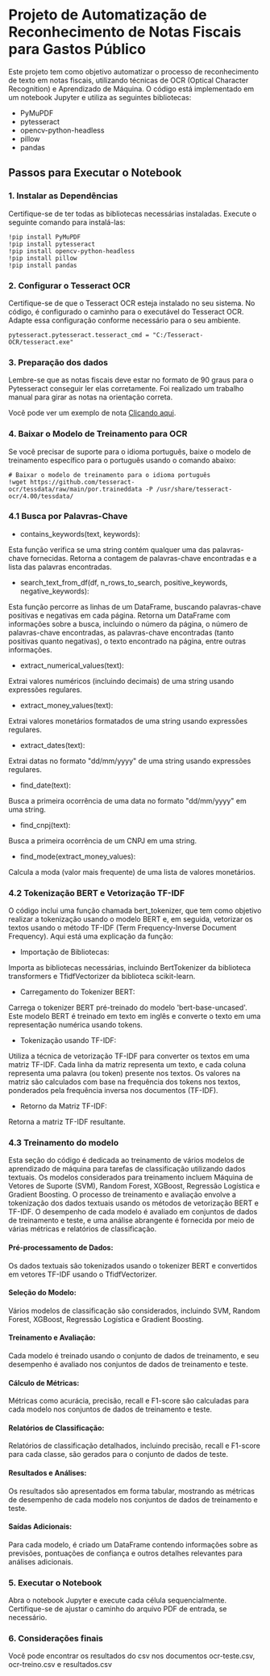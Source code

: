 # Projeto de Automatização de Reconhecimento de Notas Fiscais para Gastos Público

Este projeto tem como objetivo automatizar o processo de reconhecimento de texto em notas fiscais, utilizando técnicas de OCR (Optical Character Recognition) e Aprendizado de Máquina. O código está implementado em um notebook Jupyter e utiliza as seguintes bibliotecas:

- PyMuPDF
- pytesseract
- opencv-python-headless
- pillow
- pandas

## Passos para Executar o Notebook

### 1. Instalar as Dependências

Certifique-se de ter todas as bibliotecas necessárias instaladas. Execute o seguinte comando para instalá-las:

```
!pip install PyMuPDF
!pip install pytesseract
!pip install opencv-python-headless
!pip install pillow
!pip install pandas

```
### 2. Configurar o Tesseract OCR

Certifique-se de que o Tesseract OCR esteja instalado no seu sistema. No código, é configurado o caminho para o executável do Tesseract OCR. Adapte essa configuração conforme necessário para o seu ambiente.

```
pytesseract.pytesseract.tesseract_cmd = "C:/Tesseract-OCR/tesseract.exe"
```

### 3. Preparação dos dados
Lembre-se que as notas fiscais deve estar no formato de 90 graus para o Pytesseract conseguir ler elas corretamente. Foi realizado um trabalho manual para girar as notas na orientação correta.

Você pode ver um exemplo de nota [Clicando aqui](https://github.com/nicolemartins7/nibi/blob/main/exemplo_nota_rotacionada.pdf).



### 4. Baixar o Modelo de Treinamento para OCR
Se você precisar de suporte para o idioma português, baixe o modelo de treinamento específico para o português usando o comando abaixo:

```
# Baixar o modelo de treinamento para o idioma português
!wget https://github.com/tesseract-ocr/tessdata/raw/main/por.traineddata -P /usr/share/tesseract-ocr/4.00/tessdata/
```

### 4.1 Busca por Palavras-Chave

- contains_keywords(text, keywords):

Esta função verifica se uma string contém qualquer uma das palavras-chave fornecidas.
Retorna a contagem de palavras-chave encontradas e a lista das palavras encontradas.

- search_text_from_df(df, n_rows_to_search, positive_keywords, negative_keywords):

Esta função percorre as linhas de um DataFrame, buscando palavras-chave positivas e negativas em cada página.
Retorna um DataFrame com informações sobre a busca, incluindo o número da página, o número de palavras-chave encontradas, as palavras-chave encontradas (tanto positivas quanto negativas), o texto encontrado na página, entre outras informações.

- extract_numerical_values(text):

Extrai valores numéricos (incluindo decimais) de uma string usando expressões regulares.

- extract_money_values(text):

Extrai valores monetários formatados de uma string usando expressões regulares.

- extract_dates(text):

Extrai datas no formato "dd/mm/yyyy" de uma string usando expressões regulares.

- find_date(text):

Busca a primeira ocorrência de uma data no formato "dd/mm/yyyy" em uma string.

- find_cnpj(text):

Busca a primeira ocorrência de um CNPJ em uma string.

- find_mode(extract_money_values):

Calcula a moda (valor mais frequente) de uma lista de valores monetários.

### 4.2 Tokenização BERT e Vetorização TF-IDF

O código inclui uma função chamada bert_tokenizer, que tem como objetivo realizar a tokenização usando o modelo BERT e, em seguida, vetorizar os textos usando o método TF-IDF (Term Frequency-Inverse Document Frequency). Aqui está uma explicação da função:

- Importação de Bibliotecas:

Importa as bibliotecas necessárias, incluindo BertTokenizer da biblioteca transformers e TfidfVectorizer da biblioteca scikit-learn.

- Carregamento do Tokenizer BERT:

Carrega o tokenizer BERT pré-treinado do modelo 'bert-base-uncased'. Este modelo BERT é treinado em texto em inglês e converte o texto em uma representação numérica usando tokens.

- Tokenização usando TF-IDF:

Utiliza a técnica de vetorização TF-IDF para converter os textos em uma matriz TF-IDF.
Cada linha da matriz representa um texto, e cada coluna representa uma palavra (ou token) presente nos textos. Os valores na matriz são calculados com base na frequência dos tokens nos textos, ponderados pela frequência inversa nos documentos (TF-IDF).

- Retorno da Matriz TF-IDF:

Retorna a matriz TF-IDF resultante.

### 4.3 Treinamento do modelo

Esta seção do código é dedicada ao treinamento de vários modelos de aprendizado de máquina para tarefas de classificação utilizando dados textuais. Os modelos considerados para treinamento incluem Máquina de Vetores de Suporte (SVM), Random Forest, XGBoost, Regressão Logística e Gradient Boosting. O processo de treinamento e avaliação envolve a tokenização dos dados textuais usando os métodos de vetorização BERT e TF-IDF. O desempenho de cada modelo é avaliado em conjuntos de dados de treinamento e teste, e uma análise abrangente é fornecida por meio de várias métricas e relatórios de classificação.

#### Pré-processamento de Dados:

Os dados textuais são tokenizados usando o tokenizer BERT e convertidos em vetores TF-IDF usando o TfidfVectorizer.

#### Seleção do Modelo:

Vários modelos de classificação são considerados, incluindo SVM, Random Forest, XGBoost, Regressão Logística e Gradient Boosting.

#### Treinamento e Avaliação:

Cada modelo é treinado usando o conjunto de dados de treinamento, e seu desempenho é avaliado nos conjuntos de dados de treinamento e teste.

#### Cálculo de Métricas:

Métricas como acurácia, precisão, recall e F1-score são calculadas para cada modelo nos conjuntos de dados de treinamento e teste.

#### Relatórios de Classificação:

Relatórios de classificação detalhados, incluindo precisão, recall e F1-score para cada classe, são gerados para o conjunto de dados de teste.
#### Resultados e Análises:

Os resultados são apresentados em forma tabular, mostrando as métricas de desempenho de cada modelo nos conjuntos de dados de treinamento e teste.

#### Saídas Adicionais:

Para cada modelo, é criado um DataFrame contendo informações sobre as previsões, pontuações de confiança e outros detalhes relevantes para análises adicionais.

### 5. Executar o Notebook
Abra o notebook Jupyter e execute cada célula sequencialmente. Certifique-se de ajustar o caminho do arquivo PDF de entrada, se necessário.

### 6. Considerações finais

Você pode encontrar os resultados do csv nos documentos ocr-teste.csv, ocr-treino.csv e resultados.csv
